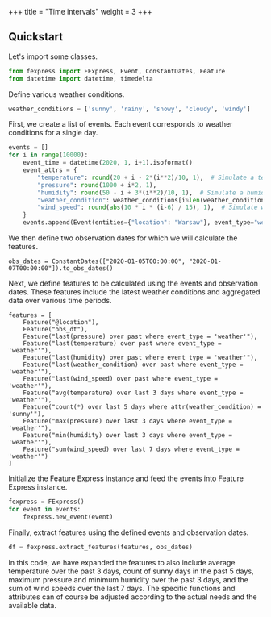 +++
title = "Time intervals"
weight = 3
+++
## Quickstart

Let's import some classes.

```python
from fexpress import FExpress, Event, ConstantDates, Feature
from datetime import datetime, timedelta
```

Define various weather conditions.

```python
weather_conditions = ['sunny', 'rainy', 'snowy', 'cloudy', 'windy']
```

First, we create a list of events. Each event corresponds to weather conditions for a single day.

```python
events = []
for i in range(10000):
    event_time = datetime(2020, 1, i+1).isoformat()
    event_attrs = {
        "temperature": round(20 + i - 2*(i**2)/10, 1),  # Simulate a temperature fluctuation
        "pressure": round(1000 + i*2, 1),
        "humidity": round(50 - i + 3*(i**2)/10, 1),  # Simulate a humidity fluctuation
        "weather_condition": weather_conditions[i%len(weather_conditions)],  # Cycle through weather conditions
        "wind_speed": round(abs(10 * i * (i-6) / 15), 1),  # Simulate wind speed fluctuation
    }
    events.append(Event(entities={"location": "Warsaw"}, event_type="weather", time=event_time, attrs=event_attrs))
```

We then define two observation dates for which we will calculate the features.

```
obs_dates = ConstantDates(["2020-01-05T00:00:00", "2020-01-07T00:00:00"]).to_obs_dates()
```

Next, we define features to be calculated using the events and observation dates. 
These features include the latest weather conditions and aggregated data over various time periods.

```
features = [
    Feature("@location"),
    Feature("obs_dt"),
    Feature("last(pressure) over past where event_type = 'weather'"),
    Feature("last(temperature) over past where event_type = 'weather'"),
    Feature("last(humidity) over past where event_type = 'weather'"),
    Feature("last(weather_condition) over past where event_type = 'weather'"),
    Feature("last(wind_speed) over past where event_type = 'weather'"),
    Feature("avg(temperature) over last 3 days where event_type = 'weather'"),
    Feature("count(*) over last 5 days where attr(weather_condition) = 'sunny'"),
    Feature("max(pressure) over last 3 days where event_type = 'weather'"),
    Feature("min(humidity) over last 3 days where event_type = 'weather'"),
    Feature("sum(wind_speed) over last 7 days where event_type = 'weather'")
]
```

Initialize the Feature Express instance and feed the events into Feature Express instance.

```python
fexpress = FExpress()
for event in events:
    fexpress.new_event(event)
```

Finally, extract features using the defined events and observation dates.

```python
df = fexpress.extract_features(features, obs_dates)
```

In this code, we have expanded the features to also include average temperature over the past 3 days, count of sunny days in the past 5 days, maximum pressure and minimum humidity over the past 3 days, and the sum of wind speeds over the last 7 days. The specific functions and attributes can of course be adjusted according to the actual needs and the available data.
